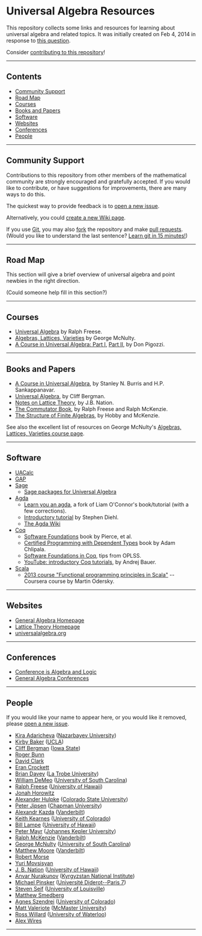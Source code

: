 Universal Algebra Resources
===========================
This repository collects some links and resources for learning about universal
algebra and related topics.  It was initially created on Feb 4, 2014 in response 
to [this question](http://math.stackexchange.com/questions/663823).

Consider [contributing to this repository](#community-support)!

----------------------------------------------------------------

Contents
--------
- [Community Support](#community-support)
- [Road Map](#road-map)
- [Courses](#courses)
- [Books and Papers](#books-and-papers)
- [Software](#software)
- [Websites](#websites)
- [Conferences](#conferences)
- [People](#people)

-----------------------------------------------------------------

Community Support
-----------------
Contributions to this repository from other members of the mathematical community 
are strongly encouraged and gratefully accepted. If you would like to contribute, 
or have suggestions for improvements, there are many ways to do this. 

The quickest way to provide feedback is to [open a new issue][].

Alternatively, you could [create a new Wiki page](https://github.com/UniversalAlgebra/UAResources/wiki/_new).

If you use [Git][], you may also [fork][] the repository and make [pull requests][].  
(Would you like to understand the last sentence? [Learn git in 15 minutes!][])

-----------------------------------------------------------------

Road Map
--------
This section will give a brief overview of universal algebra and point newbies in the right direction.  

(Could someone help fill in this section?)

-----------------------------------------------------------------

Courses
-------
+ [Universal Algebra](http://www.math.hawaii.edu/~ralph/Classes/619/) by Ralph Freese.
+ [Algebras, Lattices, Varieties](http://www.math.sc.edu/~mcnulty/alglatvar/index.html) by George McNulty.
+ [A Course in Universal Algebra: Part I](https://orion.math.iastate.edu/dpigozzi/588home.html), 
  [Part II](https://orion.math.iastate.edu/dpigozzi/589home.html), by Don Pigozzi.
  
-----------------------------------------------------------------

Books and Papers
----------------
+ [A Course in Universal Algebra](http://www.math.uwaterloo.ca/~snburris/htdocs/ualg.html), by Stanley N. Burris and H.P. Sankappanavar.    
+ [Universal Algebra](http://www.amazon.com/Universal-Algebra-Fundamentals-Selected-Mathematics/dp/1439851298/), by Cliff Bergman.  
+ [Notes on Lattice Theory](http://www.math.hawaii.edu/~jb/books.html), by J.B. Nation.
+ [The Commutator Book](http://math.hawaii.edu/~ralph/Commutator/), by Ralph Freese and Ralph McKenzie.   
+ [The Structure of Finite Algebras](http://www.math.hawaii.edu/~ralph/Classes/619/HobbyMcKenzie-FiniteAlgebras.pdf), by Hobby and McKenzie.

See also the excellent list of resources on George McNulty's 
[Algebras, Lattices, Varieties course page](http://www.math.sc.edu/~mcnulty/alglatvar/index.html).

-----------------------------------------------------------------

Software
--------
+ [UACalc](http://www.uacalc.org/)  
+ [GAP](http://www.gap-system.org)   
+ [Sage](http://www.sagemath.org)  
    - [Sage packages for Universal Algebra](http://math.chapman.edu/~jipsen/sagepkg/)  
+ [Agda](http://wiki.portal.chalmers.se/agda/pmwiki.php?n=Main.HomePage)
    - [Learn you an agda](https://github.com/williamdemeo/learn-you-an-agda), a fork of Liam O'Connor's book/tutorial (with a few corrections).
    - [Introductory tutorial](http://www.stephendiehl.com/posts/agda.html) by Stephen Diehl.
    - [The Agda Wiki](http://wiki.portal.chalmers.se/agda/pmwiki.php?n=Main.HomePage)
+ [Coq](http://coq.inria.fr/)
    - [Software Foundations](http://www.cis.upenn.edu/~bcpierce/sf/) book by Pierce, et al.  
    - [Certified Programming with Dependent Types](http://adam.chlipala.net/cpdt/cpdt.pdf) book by Adam Chlipala.  
    - [Software Foundations in Coq](http://web.cecs.pdx.edu/~apt/coq_hints.html), tips from OPLSS.  
    - [YouTube: introductory Coq tutorials](http://www.youtube.com/watch?v=COe0VTNF2EA&list=PLDD40A96C2ED54E99&feature=share), by Andrej Bauer.  
+ [Scala][]  
    - [2013 course "Functional programming principles in Scala"][] -- Coursera course by Martin Odersky.

-----------------------------------------------------------------

Websites
--------
+ [General Algebra Homepage](http://spot.colorado.edu/~kearnes/ua.html)  
+ [Lattice Theory Homepage](http://math.hawaii.edu/LatThy/)  
+ [universalalgebra.org](http://universalalgebra.org)  

-----------------------------------------------------------------

Conferences
-----------
+ [Conference is Algebra and Logic](https://github.com/UniversalAlgebra/Conferences)  
+ [General Algebra Conferences](http://spot.colorado.edu/~kearnes/conf.html)

-----------------------------------------------------------------

People
------
If you would like your name to appear here, or you would like it removed, please [open a new issue][].

+ [Kira Adaricheva](mailto:kira.adaricheva@nu.edu.kz) ([Nazarbayev University](http://sst.nu.edu.kz/sst/Academics/departments/Mathematics/Mathematics_People/KiraAdaricheva))
+ [Kirby Baker](mailto:baker@math.ucla.edu) ([UCLA](http://www.math.ucla.edu/~baker/))
+ [Cliff Bergman](mailto:cbergman@iastate.edu) ([Iowa State](http://orion.math.iastate.edu/cbergman/))
+ [Roger Bunn](mailto:RogerBunn@missouristate.edu)
+ [David Clark](mailto:clarkd@newpaltz.edu)
+ [Eran Crockett](mailto:crockett@math.binghamton.edu)
+ [Brian Davey](mailto:b.davey@latrobe.edu.au) ([La Trobe University](http://briandavey.ltumathstats.com/))  
+ [William DeMeo](mailto:williamdemeo@gmail.com) ([University of South Carolina](http://williamdemeo.org))
+ [Ralph Freese](mailto:ralphfreese@gmail.com) ([University of Hawaii](http://math.hawaii.edu/~ralph/))
+ [Jonah Horowitz](mailto:jonah.horowitz@gmail.com)
+ [Alexander Hulpke](mailto:ahulpke@gmail.com) ([Colorado State University](http://www.math.colostate.edu/~hulpke/))
+ [Peter Jipsen](mailto:jipsenp@gmail.com) ([Chapman University](http://www1.chapman.edu/~jipsen/))
+ [Alexandr Kazda](mailto:alex.kazda@gmail.com) ([Vanderbilt](http://www.math.vanderbilt.edu/~kazdaa/))
+ [Keith Kearnes](mailto:kearnes@euclid.colorado.edu) ([University of Colorado](http://spot.colorado.edu/~kearnes/))  
+ [Bill Lampe](mailto:bill@math.hawaii.edu) ([University of Hawaii](http://math.hawaii.edu/~bill/))
+ [Peter Mayr](mailto:peter.mayr@jku.at) ([Johannes Kepler University](http://www.jku.at/algebra/content/e151722/index_html))
+ [Ralph McKenzie](rn.mckenzie@vanderbilt.edu) ([Vanderbilt](http://sitemason.vanderbilt.edu/site/czXIYM))
+ [George McNulty](mailto:mcnulty@math.sc.edu) ([University of South Carolina](http://www.math.sc.edu/~mcnulty/))
+ [Matthew Moore](mailto:matthew.d.moore@gmail.com) ([Vanderbilt](http://www.math.vanderbilt.edu/~moorm10/))
+ [Robert Morse](mailto:rfmorse@gmail.com)
+ [Yuri Movsisyan](mailto:yurimovsisyan@yahoo.com)
+ [J. B. Nation](mailto:jb@math.hawaii.edu) ([University of Hawaii](http://math.hawaii.edu/~jb/))   
+ [Anvar Nurakunov](mailto:a.nurakunov@gmail.com) ([Kyrgyzstan National Institute](http://www.mathnet.ru/php/person.phtml?option_lang=eng&personid=29325))
+ [Michael Pinsker](mailto:marula@gmx.at) ([Université Diderot--Paris 7](http://dmg.tuwien.ac.at/pinsker/))
+ [Steven Seif](mailto:steven.seif@louisville.edu) ([University of Louisville](http://www.math.louisville.edu/people/faculty/seif.html))
+ [Matthew Smedberg](mailto:matthewsmedberg@gmail.com)
+ [Agnes Szendrei](mailto:szendrei@euclid.colorado.edu) ([University of Colorado](http://spot.colorado.edu/~szendrei/))
+ [Matt Valeriote](mailto:matt@math.mcmaster.ca) ([McMaster University](http://ms.mcmaster.ca/~matt/))
+ [Ross Willard](mailto:rdwillar@uwaterloo.ca) ([University of Waterloo](http://www.math.uwaterloo.ca/~rdwillar/))  
+ [Alex Wires](mailto:slawkenbergius@hotmail.com)

-----------------------------------------------------------------




[LaTeX]: http://en.wikipedia.org/wiki/LaTeX
[GitHub]: http://en.wikipedia.org/wiki/Github
[Git]: http://en.wikipedia.org/wiki/Git_(software)
[Sage]: http://en.wikipedia.org/wiki/Sage_(mathematics_software)
[Fork]: https://help.github.com/articles/fork-a-repo
[fork]: https://help.github.com/articles/fork-a-repo
[Clone]: http://git-scm.com/book/en/Git-Basics-Getting-a-Git-Repository#Cloning-an-Existing-Repository
[pull requests]: https://help.github.com/articles/using-pull-requests
[pull request]: https://help.github.com/articles/using-pull-requests
[Set up Git]: https://help.github.com/articles/set-up-git
[Commit]: http://rogerdudler.github.io/git-guide/
[Git Help]: https://help.github.com/articles
[The basics of Git in 15 minutes]: http://try.github.io/levels/1/challenges/1
[Learn Git in 15 minutes]: http://try.github.io/levels/1/challenges/1
[15 minute tutorial]: http://try.github.io/levels/1/challenges/1
[A Beginner's Guide to LaTeX]: http://www.cs.princeton.edu/courses/archive/spr10/cos433/Latex/latex-guide.pdf
[LaTeX Guide]: http://en.wikibooks.org/wiki/LaTeX
[Git--the simple guide]: http://rogerdudler.github.io/git-guide/
[GitHub help pages]: https://help.github.com/
[the main reason Git was created]: http://youtu.be/4XpnKHJAok8
[Learn git in 15 minutes!]: http://try.github.io/levels/1/challenges/1
[15 Git minute tutorial]: http://try.github.io/levels/1/challenges/1
[the fa&ccedil;ade]: http://williamdemeo.github.io/LinearAlgebra
[Push]: https://help.github.com/articles/create-a-repo#step-3-push-your-commit
[push]: https://help.github.com/articles/create-a-repo#step-3-push-your-commit
[Scala]: http://www.scala-lang.org/
[Agda]: 
[Coq]: 
[Interactive Theorem Proving for Agda Users]: http://www.cs.swan.ac.uk/~csetzer/lectures/intertheo/07/interactiveTheoremProvingForAgdaUsers.html
[2013 course "Functional programming principles in Scala"]: https://www.coursera.org/course/progfun
[Software Foundations in Coq]: http://web.cecs.pdx.edu/~apt/coq_hints.html
[2011 Course on Type Theory and Coq]: http://www.cs.ru.nl/~freek/courses/tt-2011/
[open a new issue]: https://github.com/UniversalAlgebra/UAResources/issues/new

